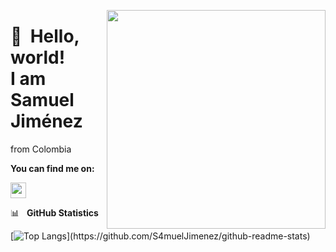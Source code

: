 
<p align="center">
  
  
  
<img align='right' src='https://gist.githubusercontent.com/moonheekim0118/bcbbb9c2fd8c477027617a67e0ec812f/raw/2c15614ff01ff7518bcd6da526939644c8324e11/octocat.gif' width='350'>

👋 &nbsp;Hello, world! <br/> I am Samuel Jiménez
======




from Colombia



**You can find me on:**

</a> <a href="https://www.linkedin.com/in/samuel-jj/"><img src="https://img.shields.io/badge/linkedin-%230077B5.svg?&style=for-the-badge&logo=linkedin&logoColor=white" height=25></a>


  
📊&nbsp;&nbsp;&nbsp;<b>GitHub Statistics</b>
<br>
 
[![Top Langs](https://github-readme-stats.vercel.app/api/top-langs/?username=S4muelJimenez&&theme=dark&layout=compact")](https://github.com/S4muelJimenez/github-readme-stats)
 
</p>
